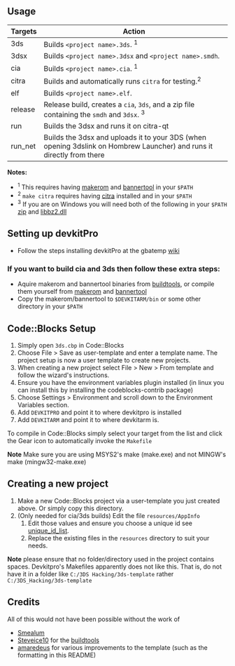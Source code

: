 ## Usage

| Targets     | Action                                                                                    |
| ------------| ----------------------------------------------------------------------------------------- |
| 3ds         | Builds `<project name>.3ds`. <sup>1</sup>
| 3dsx        | Builds `<project name>.3dsx` and `<project name>.smdh`.
| cia         | Builds `<project name>.cia`. <sup>1</sup>
| citra       | Builds and automatically runs `citra` for testing.<sup>2</sup>
| elf         | Builds `<project name>.elf`.
| release     | Release build, creates a `cia`, `3ds`, and a zip file containing the `smdh` and `3dsx`. <sup>3</sup>
| run         | Builds the 3dsx and runs it on citra-qt
| run_net     | Builds the 3dsx and uploads it to your 3DS (when opening 3dslink on Hombrew Launcher) and runs it directly from there

**Notes:** 
* <sup>1</sup> This requires having [makerom] and [bannertool] in your `$PATH`
* <sup>2</sup> `make citra` requires having [citra] installed and in your `$PATH`
* <sup>3</sup> If you are on Windows you will need both of the following in your `$PATH` [zip] and [libbz2.dll]

## Setting up devkitPro
* Follow the steps installing devkitPro at the gbatemp [wiki]

### If you want to build cia and 3ds then follow these extra steps:
* Aquire makerom and bannertool binaries from [buildtools], or compile them yourself from [makerom] and [bannertool]
* Copy the makerom/bannertool to `$DEVKITARM/bin` or some other directory in your `$PATH`

## Code::Blocks Setup
1. Simply open `3ds.cbp` in Code::Blocks
2. Choose File > Save as user-template and enter a template name.  The project setup is now a user template to create new projects.
3. When creating a new project select File > New > From template and follow the wizard's instructions.
4. Ensure you have the environment variables plugin installed (in linux you can install this by installing the codeblocks-contrib package)
5. Choose Settings > Environment and scroll down to the Environment Variables section.
6. Add `DEVKITPRO` and point it to where devkitpro is installed
7. Add `DEVKITARM` and point it to where devkitarm is.

To compile in Code::Blocks simply select your target from the list and click the Gear icon to automatically invoke the `Makefile`

**Note** Make sure you are using MSYS2's make (make.exe) and not MINGW's make (mingw32-make.exe)

## Creating a new project
1. Make a new Code::Blocks project via a user-template you just created above.  Or simply copy this directory.
2. (Only needed for cia/3ds builds) Edit the file `resources/AppInfo`
    1. Edit those values and ensure you choose a unique id see [unique_id_list].
    2. Replace the existing files in the `resources` directory to suit your needs.
    
**Note** please ensure that no folder/directory used in the project contains spaces. Devkitpro's Makefiles apparently does not like this.
That is, do not have it in a folder like `C:/3DS Hacking/3ds-template` rather `C:/3DS_Hacking/3ds-template`
  
## Credits
All of this would not have been possible without the work of
* [Smealum](https://github.com/smealum)
* [Steveice10](https://github.com/Steveice10) for the [buildtools]
* [amaredeus](https://github.com/amaredeus) for various improvements to the template (such as the formatting in this README)


[//]: # (These are reference links used in the body of this note and get stripped out when the markdown processor does its job. There is no need to format nicely because it shouldn't be seen. Thanks SO - http://stackoverflow.com/questions/4823468/store-comments-in-markdown-syntax)


[buildtools]: <https://github.com/Steveice10/buildtools>
[bannertool]: <https://github.com/Steveice10/buildtools>
[citra]: <https://github.com/citra-emu/citra>
[libbz2.dll]: <http://downloads.sourceforge.net/gnuwin32/zip-3.0-dep.zip>
[makerom]: <https://github.com/profi200/Project_CTR>
[unique_id_list]: <https://gbatemp.net/threads/homebrew-cias-uniqueid-collection.379362>
[wiki]: <https://wiki.gbatemp.net/wiki/3DS_Homebrew_Development#Install_devkitARM>
[zip]: <http://downloads.sourceforge.net/gnuwin32/zip-3.0-bin.zip>
